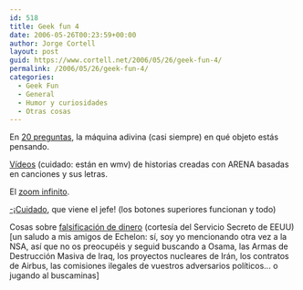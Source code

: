 ```yaml
---
id: 518
title: Geek fun 4
date: 2006-05-26T00:23:59+00:00
author: Jorge Cortell
layout: post
guid: https://www.cortell.net/2006/05/26/geek-fun-4/
permalink: /2006/05/26/geek-fun-4/
categories:
  - Geek Fun
  - General
  - Humor y curiosidades
  - Otras cosas
---
```

En <a target="_blank" title="20 preguntas" href="https://www.20q.net/">20 preguntas</a>, la máquina adivina (casi siempre) en qué objeto estás pensando.

<a title="Sand Fantasy Videos" target="_blank" href="https://sandfantasy.com/videoclips/videoclips.htm">Ví­deos</a> (cuidado: están en wmv) de historias creadas con ARENA basadas en canciones y sus letras.

El <a title="Zoom infinito" target="_blank" href="https://interact10ways.com/usa/information_interactive.htm">zoom infinito</a>.

<a title="fake spreadsheet" target="_blank" href="https://www.ezprezzo.com/worksheet.html">-¡Cuidado</a>, que viene el jefe! (los botones superiores funcionan y todo)

Cosas sobre <a title="Counterfeit Money" target="_blank" href="https://www.secretservice.gov/know_your_money.shtml">falsificación de dinero</a> (cortesí­a del Servicio Secreto de EEUU) [un saludo a mis amigos de Echelon: sí­, soy yo mencionando otra vez a la NSA, así­ que no os preocupéis y seguid buscando a Osama, las Armas de Destrucción Masiva de Iraq, los proyectos nucleares de Irán, los contratos de Airbus, las comisiones ilegales de vuestros adversarios polí­ticos... o jugando al buscaminas]